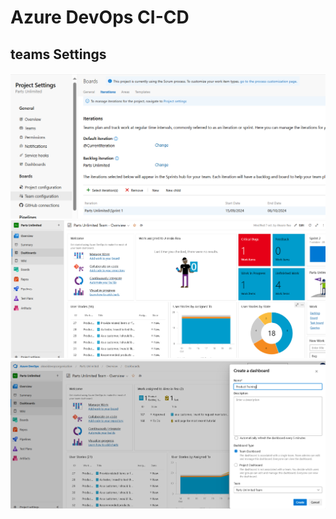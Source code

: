 # Azure DevOps CI-CD

## teams Settings

<img src="/pictures/teams.png" title="teams"  width="900">
<img src="/pictures/teams2.png" title="teams"  width="900">
<img src="/pictures/dashboard.png" title="teams"  width="900">
